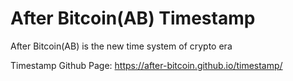 # After Bitcoin(AB) Timestamp

After Bitcoin(AB) is the new time system of crypto era

Timestamp Github Page: https://after-bitcoin.github.io/timestamp/
